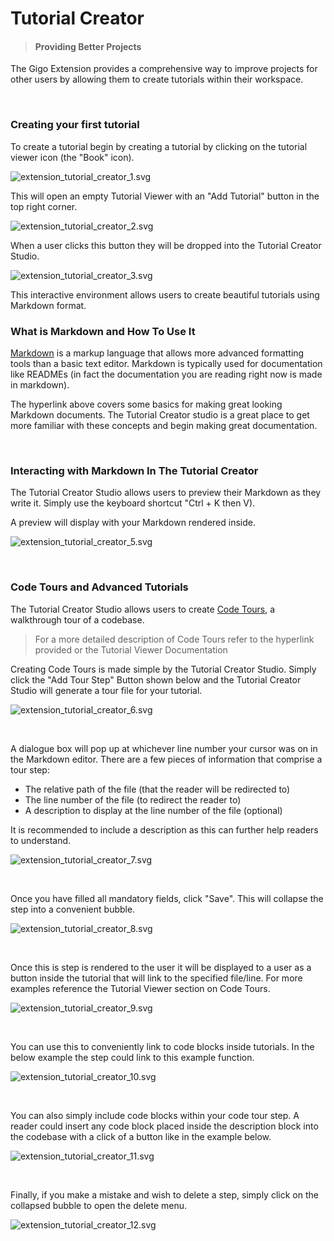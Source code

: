 # Tutorial Creator
>#### Providing Better Projects

The Gigo Extension provides a comprehensive way to improve projects for other users by allowing them to create tutorials within their workspace.

</br>

### **Creating your first tutorial**

To create a tutorial begin by creating a tutorial by clicking on the tutorial viewer icon (the "Book" icon).

![extension_tutorial_creator_1.svg](extension_tutorial_creator_1.svg)


This will open an empty Tutorial Viewer with an "Add Tutorial" button in the top right corner.

![extension_tutorial_creator_2.svg](extension_tutorial_creator_2.svg)

When a user clicks this button they will be dropped into the Tutorial Creator Studio.

![extension_tutorial_creator_3.svg](extension_tutorial_creator_3.svg)

This interactive environment allows users to create beautiful tutorials using Markdown format.


### **What is Markdown and How To Use It**

[Markdown](https://www.markdownguide.org/basic-syntax/) is a markup language that allows more advanced formatting tools than a basic text editor. Markdown is typically used for documentation like READMEs (in fact the documentation you are reading right now is made in markdown).

The hyperlink above covers some basics for making great looking Markdown documents. The Tutorial Creator studio is a great place to get more familiar with these concepts and begin making great documentation.

</br>


### **Interacting with Markdown In The Tutorial Creator**

The Tutorial Creator Studio allows users to preview their Markdown as they write it. Simply use the keyboard shortcut "Ctrl + K then V).



A preview will display with your Markdown rendered inside.

![extension_tutorial_creator_5.svg](extension_tutorial_creator_5.svg)


</br>

### **Code Tours and Advanced Tutorials**

The Tutorial Creator Studio allows users to create [Code Tours](https://marketplace.visualstudio.com/items?itemName=vsls-contrib.codetour), a walkthrough tour of a codebase.
>For a more detailed description of Code Tours refer to the hyperlink provided or the Tutorial Viewer Documentation

Creating Code Tours is made simple by the Tutorial Creator Studio. Simply click the "Add Tour Step" Button shown below and the Tutorial Creator Studio will generate a tour file for your tutorial.

![extension_tutorial_creator_6.svg](extension_tutorial_creator_6.svg)

</br>

A dialogue box will pop up at whichever line number your cursor was on in the Markdown editor. There are a few pieces of information that comprise a tour step:
- The relative path of the file (that the reader will be redirected to)
- The line number of the file (to redirect the reader to)
- A description to display at the line number of the file (optional)

It is recommended to include a description as this can further help readers to understand.

![extension_tutorial_creator_7.svg](extension_tutorial_creator_7.svg)

</br>

Once you have filled all mandatory fields, click "Save". This will collapse the step into a convenient bubble.

![extension_tutorial_creator_8.svg](extension_tutorial_creator_8.svg)

</br>

Once this is step is rendered to the user it will be displayed to a user as a button inside the tutorial that will link to the specified file/line. For more examples reference the Tutorial Viewer section on Code Tours.

![extension_tutorial_creator_9.svg](extension_tutorial_creator_9.svg)

</br>

You can use this to conveniently link to code blocks inside tutorials. In the below example the step could link to this example function.

![extension_tutorial_creator_10.svg](extension_tutorial_creator_10.svg)

</br>

You can also simply include code blocks within your code tour step. A reader could insert any code block placed inside the description block into the codebase with a click of a button like in the example below.

![extension_tutorial_creator_11.svg](extension_tutorial_creator_11.svg)

</br>

Finally, if you make a mistake and wish to delete a step, simply click on the collapsed bubble to open the delete menu.

![extension_tutorial_creator_12.svg](extension_tutorial_creator_12.svg)